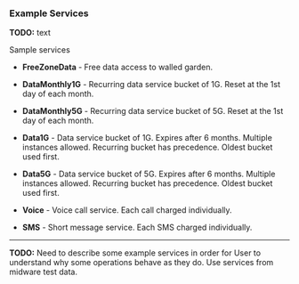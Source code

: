 ### Example Services

__TODO:__ text


Sample services

 * __FreeZoneData__ - Free data access to walled garden.
 
 * __DataMonthly1G__ - Recurring data service bucket of 1G. Reset at the 1st day of each month.

 * __DataMonthly5G__ - Recurring data service bucket of 5G. Reset at the 1st day of each month.

 * __Data1G__ - Data service bucket of 1G. Expires after 6 months. Multiple instances allowed. Recurring bucket has precedence. Oldest bucket used first.

 * __Data5G__ - Data service bucket of 5G. Expires after 6 months. Multiple instances allowed. Recurring bucket has precedence. Oldest bucket used first.

 * __Voice__ - Voice call service. Each call charged individually.

 * __SMS__ - Short message service. Each SMS charged individually.


---
__TODO:__ Need to describe some example services in order for User to understand why some operations behave as they do. Use services from midware test data.